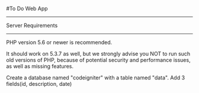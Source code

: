 #To Do Web App

*******************
Server Requirements
*******************

PHP version 5.6 or newer is recommended.

It should work on 5.3.7 as well, but we strongly advise you NOT to run
such old versions of PHP, because of potential security and performance
issues, as well as missing features.


Create a database named "codeigniter" with a table named "data".
Add 3 fields(id, description, date)
